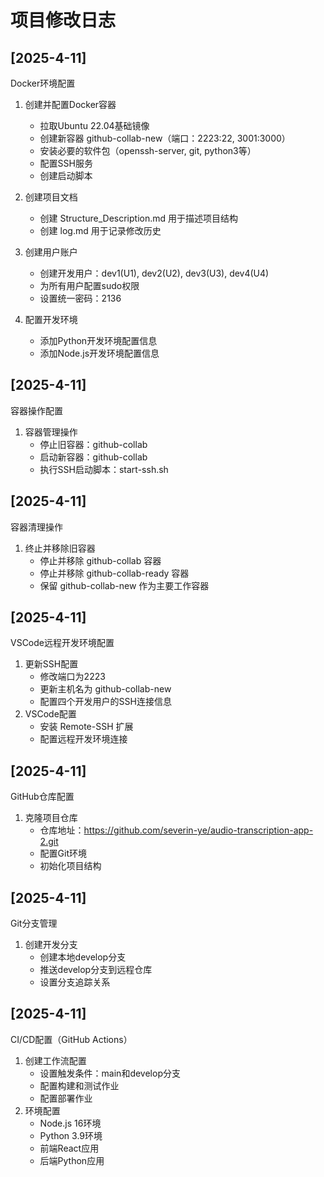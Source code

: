 # 项目修改日志

## [2025-4-11] 
Docker环境配置
1. 创建并配置Docker容器
   - 拉取Ubuntu 22.04基础镜像
   - 创建新容器 github-collab-new（端口：2223:22, 3001:3000）
   - 安装必要的软件包（openssh-server, git, python3等）
   - 配置SSH服务
   - 创建启动脚本

2. 创建项目文档
   - 创建 Structure_Description.md 用于描述项目结构
   - 创建 log.md 用于记录修改历史

3. 创建用户账户
   - 创建开发用户：dev1(U1), dev2(U2), dev3(U3), dev4(U4)
   - 为所有用户配置sudo权限
   - 设置统一密码：2136

4. 配置开发环境
   - 添加Python开发环境配置信息
   - 添加Node.js开发环境配置信息

## [2025-4-11] 
容器操作配置
1. 容器管理操作
   - 停止旧容器：github-collab
   - 启动新容器：github-collab
   - 执行SSH启动脚本：start-ssh.sh 

## [2025-4-11] 
容器清理操作
1. 终止并移除旧容器
   - 停止并移除 github-collab 容器
   - 停止并移除 github-collab-ready 容器
   - 保留 github-collab-new 作为主要工作容器 

## [2025-4-11] 
VSCode远程开发环境配置
1. 更新SSH配置
   - 修改端口为2223
   - 更新主机名为 github-collab-new
   - 配置四个开发用户的SSH连接信息
2. VSCode配置
   - 安装 Remote-SSH 扩展
   - 配置远程开发环境连接 

## [2025-4-11] 
GitHub仓库配置
1. 克隆项目仓库
   - 仓库地址：https://github.com/severin-ye/audio-transcription-app-2.git
   - 配置Git环境
   - 初始化项目结构 

## [2025-4-11] 
Git分支管理
1. 创建开发分支
   - 创建本地develop分支
   - 推送develop分支到远程仓库
   - 设置分支追踪关系 

## [2025-4-11] 
CI/CD配置（GitHub Actions）
1. 创建工作流配置
   - 设置触发条件：main和develop分支
   - 配置构建和测试作业
   - 配置部署作业
2. 环境配置
   - Node.js 16环境
   - Python 3.9环境
   - 前端React应用
   - 后端Python应用 